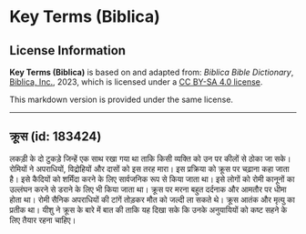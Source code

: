 # Key Terms (Biblica)

## License Information

**Key Terms (Biblica)** is based on and adapted from: _Biblica Bible Dictionary_, [Biblica, Inc.](https://www.biblica.com/), 2023, which is licensed under a [CC BY-SA 4.0 license](https://creativecommons.org/licenses/by-sa/4.0/legalcode.en).

This markdown version is provided under the same license.



--------------------------------

## क्रूस (id: 183424)

लकड़ी के दो टुकड़े जिन्हें एक साथ रखा गया था ताकि किसी व्यक्ति को उन पर कीलों से ठोका जा सके। रोमियों ने अपराधियों, विद्रोहियों और दासों को इस तरह मारा। इस प्रक्रिया को क्रूस पर चढ़ाना कहा जाता है। इसे कैदियों को शर्मिंदा करने के लिए सार्वजनिक रूप से किया जाता था। इसे लोगों को रोमी कानूनों का उल्लंघन करने से डराने के लिए भी किया जाता था। क्रूस पर मरना बहुत दर्दनाक और आमतौर पर धीमा होता था। रोमी सैनिक अपराधियों की टांगें तोड़कर मौत को जल्दी ला सकते थे। क्रूस आतंक और मृत्यु का प्रतीक था। यीशु ने क्रूस के बारे में बात की ताकि यह दिखा सके कि उनके अनुयायियों को कष्ट सहने के लिए तैयार रहना चाहिए।


